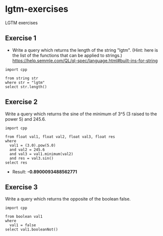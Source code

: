 # lgtm-exercises
LGTM exercises

## Exercise 1

* Write a query which returns the length of the string "lgtm".
(Hint: here is the list of the functions that can be applied to strings.)
https://help.semmle.com/QL/ql-spec/language.html#built-ins-for-string

```lgtm
import cpp

from string str
where str = "lgtm"
select str.length()
```

## Exercise 2

Write a query which returns the sine of the minimum of 3^5 (3 raised to the power 5) and 245.6.

```
import cpp

from float val1, float val2, float val3, float res
where
  val1 = (3.0).pow(5.0)
  and val2 = 245.6
  and val3 = val1.minimum(val2)
  and res = val3.sin()
select res
```

* Result: __-0.8900093488562771__

## Exercise 3

Write a query which returns the opposite of the boolean false.

```
import cpp

from boolean val1
where
  val1 = false
select val1.booleanNot()
```
